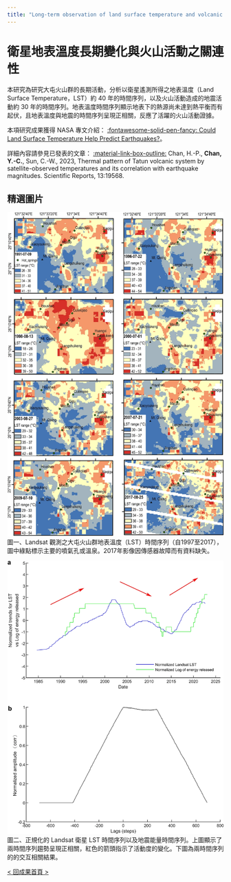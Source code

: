 ```yaml
---
title: "Long-term observation of land surface temperature and volcanic activity"
---
```

# 衛星地表溫度長期變化與火山活動之關連性
  
本研究為研究大屯火山群的長期活動，分析以衛星遙測所得之地表溫度（Land Surface Temperature，LST）約 40 年的時間序列，以及火山活動造成的地震活動約 30 年的時間序列。地表溫度時間序列顯示地表下的熱源尚未達到熱平衡而有起伏，且地表溫度與地震的時間序列呈現正相關，反應了活躍的火山活動證據。
  
本項研究成果獲得 NASA 專文介紹： [:fontawesome-solid-pen-fancy: Could Land Surface Temperature Help Predict Earthquakes?](https://landsat.gsfc.nasa.gov/article/land-surface-temperature-predict-earthquakes/)。

詳細內容請參見已發表的文章： [:material-link-box-outline:](https://doi.org/10.1038/s41598-023-47048-1) Chan, H.-P., **Chan, Y.-C.**, Sun, C.-W., 2023, Thermal pattern of Tatun volcanic system by satellite-observed temperatures and its correlation with earthquake magnitudes. Scientific Reports, 13:19568.  
  
## 精選圖片  
  
![Landsat 衛星 LST 時間序列](./LTM_HPChan_Fig2.webp)  
圖一、Landsat 觀測之大屯火山群地表溫度（LST）時間序列（自1997至2017），圖中綠點標示主要的噴氣孔或溫泉。2017年影像因傳感器故障而有資料缺失。  
  
![LST 時間序列以及地震釋放能量關連圖](./LTM_HPChan_Fig6.webp)  
圖二、正規化的 Landsat 衛星 LST 時間序列以及地震能量時間序列。上圖顯示了兩時間序列趨勢呈現正相關，紅色的箭頭指示了活動度的變化。下圖為兩時間序列的的交互相關結果。  
  
[< 回成果首頁 >](./index.md)  